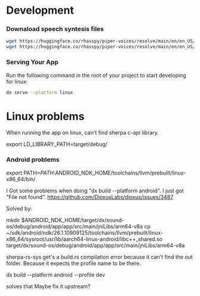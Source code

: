 # Development


### Downaload speech syntesis files

```bash
wget https://huggingface.co/rhasspy/piper-voices/resolve/main/en/en_US/libritts_r/medium/en_US-libritts_r-medium.onnx
wget https://huggingface.co/rhasspy/piper-voices/resolve/main/en/en_US/libritts_r/medium/en_US-libritts_r-medium.onnx.json
```

### Serving Your App

Run the following command in the root of your project to start developing for linux:

```bash
dx serve --platform linux
```

# Linux problems

When running the app on linux, can't find sherpa c-api library.

export LD_LIBRARY_PATH=target/debug/


### Android problems

export PATH=$PATH:$ANDROID_NDK_HOME/toolchains/llvm/prebuilt/linux-x86_64/bin/

I Got some problems when doing "dx build --platform android". I just got "File not found". https://github.com/DioxusLabs/dioxus/issues/3487

Solved by:

mkdir $ANDROID_NDK_HOME/target/dx/sound-os/debug/android/app/app/src/main/jniLibs/arm64-v8a
cp ~/sdk/android/ndk/26.1.10909125/toolchains/llvm/prebuilt/linux-x86_64/sysroot/usr/lib/aarch64-linux-android/libc++_shared.so target/dx/sound-os/debug/android/app/app/src/main/jniLibs/arm64-v8a

sherpa-rs-sys get's a build.rs compilation error because it can't find the out folder. Because it expects the profile name to be there.

dx build --platform android --profile dev

solves that
Maybe fix it upstream?
